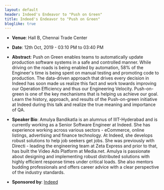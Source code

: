 ```yaml
---
layout: default
header: Indeed's Endeavor to "Push on Green"
title: Indeed's Endeavor to "Push on Green"
bloglike: true
---
```


  * **Venue**: Hall B, Chennai Trade Center
  
  * **Date**: 12th Oct, 2019 - 03:10 PM to 03:40 PM

  * **Abstract**: Push on Green enables teams to automatically update production software systems in a safe and controlled manner. While driving on the roads is being enabled by automation, 58% of the Engineer's time is being spent on manual testing and promoting code to production. The data-driven approach that drives every decision in Indeed has soon made us realize this fact and work towards improving our Operation Efficiency and thus our Engineering Velocity. Push-on-green is one of the key mechanisms that is helping us achieve our goal. Learn the history, approach, and results of the Push-on-green initiative at Indeed during this talk and realize the true meaning and importance of QA.

  * **Speaker Bio**: Amulya Bandikatla is an alumnus of IIIT-Hyderabad and is currently working as a Senior Software Engineer at Indeed. She has experience working across various sectors - eCommerce, online listings, advertising and finance technology. At Indeed, she develops robust solutions to help job seekers get jobs. She was previously with Directi - leading the engineering team at Zeta Express and prior to that, has built the Video Ads Platform at Media.net. Amulya is passionate about designing and implementing robust distributed solutions with highly efficient response times under critical loads. She also mentors budding professionals and offers career advice with a clear perspective of the industry standards.

  * **Sponsored by**: <a href="https://www.indeed.jobs/" target="_blank">Indeed</a>